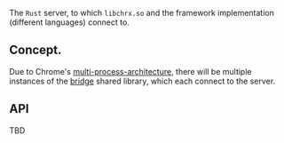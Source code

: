 The  `Rust` server, to which `libchrx.so` and the framework implementation (different languages) connect to.

## Concept.
Due to Chrome's [multi-process-architecture](https://www.chromium.org/developers/design-documents/multi-process-architecture/), there will be multiple instances of the [bridge](../bridge) shared library, which each connect to the server.

## API
TBD